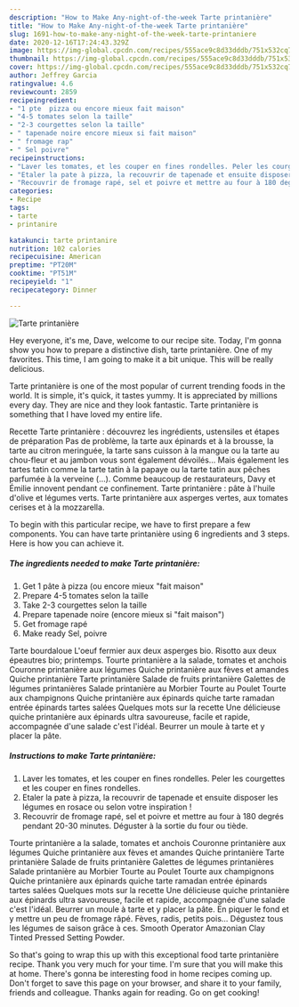 ```yaml
---
description: "How to Make Any-night-of-the-week Tarte printanière"
title: "How to Make Any-night-of-the-week Tarte printanière"
slug: 1691-how-to-make-any-night-of-the-week-tarte-printaniere
date: 2020-12-16T17:24:43.329Z
image: https://img-global.cpcdn.com/recipes/555ace9c8d33dddb/751x532cq70/tarte-printaniere-photo-principale-de-la-recette.jpg
thumbnail: https://img-global.cpcdn.com/recipes/555ace9c8d33dddb/751x532cq70/tarte-printaniere-photo-principale-de-la-recette.jpg
cover: https://img-global.cpcdn.com/recipes/555ace9c8d33dddb/751x532cq70/tarte-printaniere-photo-principale-de-la-recette.jpg
author: Jeffrey Garcia
ratingvalue: 4.6
reviewcount: 2859
recipeingredient:
- "1 pte  pizza ou encore mieux fait maison"
- "4-5 tomates selon la taille"
- "2-3 courgettes selon la taille"
- " tapenade noire encore mieux si fait maison"
- " fromage rap"
- " Sel poivre"
recipeinstructions:
- "Laver les tomates, et les couper en fines rondelles. Peler les courgettes et les couper en fines rondelles."
- "Etaler la pate à pizza, la recouvrir de tapenade et ensuite disposer les légumes en rosace ou selon votre inspiration !"
- "Recouvrir de fromage rapé, sel et poivre et mettre au four à 180 degrés pendant 20-30 minutes. Déguster à la sortie du four ou tiède."
categories:
- Recipe
tags:
- tarte
- printanire

katakunci: tarte printanire 
nutrition: 102 calories
recipecuisine: American
preptime: "PT20M"
cooktime: "PT51M"
recipeyield: "1"
recipecategory: Dinner

---
```



![Tarte printanière](https://img-global.cpcdn.com/recipes/555ace9c8d33dddb/751x532cq70/tarte-printaniere-photo-principale-de-la-recette.jpg)

Hey everyone, it's me, Dave, welcome to our recipe site. Today, I'm gonna show you how to prepare a distinctive dish, tarte printanière. One of my favorites. This time, I am going to make it a bit unique. This will be really delicious.

Tarte printanière is one of the most popular of current trending foods in the world. It is simple, it's quick, it tastes yummy. It is appreciated by millions every day. They are nice and they look fantastic. Tarte printanière is something that I have loved my entire life.

Recette Tarte printanière : découvrez les ingrédients, ustensiles et étapes de préparation Pas de problème, la tarte aux épinards et à la brousse, la tarte au citron meringuée, la tarte sans cuisson à la mangue ou la tarte au chou-fleur et au jambon vous sont également dévoilés… Mais également les tartes tatin comme la tarte tatin à la papaye ou la tarte tatin aux pêches parfumée à la verveine (…). Comme beaucoup de restaurateurs, Davy et Émilie innovent pendant ce confinement. Tarte printanière : pâte à l&#39;huile d&#39;olive et légumes verts. Tarte printanière aux asperges vertes, aux tomates cerises et à la mozzarella.


To begin with this particular recipe, we have to first prepare a few components. You can have tarte printanière using 6 ingredients and 3 steps. Here is how you can achieve it.

<!--inarticleads1-->

##### The ingredients needed to make Tarte printanière:

1. Get 1 pâte à pizza (ou encore mieux &#34;fait maison&#34;
1. Prepare 4-5 tomates selon la taille
1. Take 2-3 courgettes selon la taille
1. Prepare  tapenade noire (encore mieux si &#34;fait maison&#34;)
1. Get  fromage rapé
1. Make ready  Sel, poivre


Tarte bourdaloue L&#39;oeuf fermier aux deux asperges bio. Risotto aux deux épeautres bio; printemps. Tourte printanière a la salade, tomates et anchois Couronne printanière aux légumes Quiche printanière aux fèves et amandes Quiche printanière Tarte printanière Salade de fruits printanière Galettes de légumes printanières Salade printanière au Morbier Tourte au Poulet Tourte aux champignons Quiche printanière aux épinards quiche tarte ramadan entrée épinards tartes salées Quelques mots sur la recette Une délicieuse quiche printanière aux épinards ultra savoureuse, facile et rapide, accompagnée d&#39;une salade c&#39;est l&#39;idéal. Beurrer un moule à tarte et y placer la pâte. 

<!--inarticleads2-->

##### Instructions to make Tarte printanière:

1. Laver les tomates, et les couper en fines rondelles. Peler les courgettes et les couper en fines rondelles.
1. Etaler la pate à pizza, la recouvrir de tapenade et ensuite disposer les légumes en rosace ou selon votre inspiration !
1. Recouvrir de fromage rapé, sel et poivre et mettre au four à 180 degrés pendant 20-30 minutes. Déguster à la sortie du four ou tiède.


Tourte printanière a la salade, tomates et anchois Couronne printanière aux légumes Quiche printanière aux fèves et amandes Quiche printanière Tarte printanière Salade de fruits printanière Galettes de légumes printanières Salade printanière au Morbier Tourte au Poulet Tourte aux champignons Quiche printanière aux épinards quiche tarte ramadan entrée épinards tartes salées Quelques mots sur la recette Une délicieuse quiche printanière aux épinards ultra savoureuse, facile et rapide, accompagnée d&#39;une salade c&#39;est l&#39;idéal. Beurrer un moule à tarte et y placer la pâte. En piquer le fond et y mettre un peu de fromage râpé. Fèves, radis, petits pois… Dégustez tous les légumes de saison grâce à ces. Smooth Operator Amazonian Clay Tinted Pressed Setting Powder. 

So that's going to wrap this up with this exceptional food tarte printanière recipe. Thank you very much for your time. I'm sure that you will make this at home. There's gonna be interesting food in home recipes coming up. Don't forget to save this page on your browser, and share it to your family, friends and colleague. Thanks again for reading. Go on get cooking!
